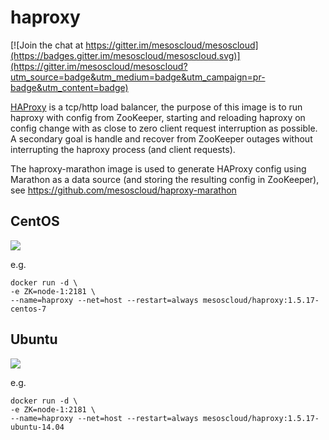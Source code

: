 # haproxy

[![Join the chat at https://gitter.im/mesoscloud/mesoscloud](https://badges.gitter.im/mesoscloud/mesoscloud.svg)](https://gitter.im/mesoscloud/mesoscloud?utm_source=badge&utm_medium=badge&utm_campaign=pr-badge&utm_content=badge)

[HAProxy](http://www.haproxy.org/) is a tcp/http load balancer, the purpose of this image is to run haproxy with config from ZooKeeper, starting and reloading haproxy on config change with as close to zero client request interruption as possible.  A secondary goal is handle and recover from ZooKeeper outages without interrupting the haproxy process (and client requests).

The haproxy-marathon image is used to generate HAProxy config using Marathon as a data source (and storing the resulting config in ZooKeeper), see https://github.com/mesoscloud/haproxy-marathon

## CentOS

[![](https://badge.imagelayers.io/mesoscloud/haproxy:1.5.17-centos-7.svg)](https://imagelayers.io/?images=mesoscloud/haproxy:1.5.17-centos-7)

e.g.

```
docker run -d \
-e ZK=node-1:2181 \
--name=haproxy --net=host --restart=always mesoscloud/haproxy:1.5.17-centos-7
```

## Ubuntu

[![](https://badge.imagelayers.io/mesoscloud/haproxy:1.5.17-ubuntu-14.04.svg)](https://imagelayers.io/?images=mesoscloud/haproxy:1.5.17-ubuntu-14.04)

e.g.

```
docker run -d \
-e ZK=node-1:2181 \
--name=haproxy --net=host --restart=always mesoscloud/haproxy:1.5.17-ubuntu-14.04
```

